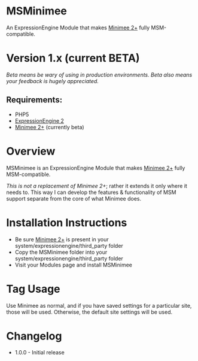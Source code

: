 # MSMinimee

An ExpressionEngine Module that makes [Minimee 2+](https://github.com/johndwells/Minimee/tree/version2) fully MSM-compatible.


# Version 1.x (current BETA)

_Beta means be wary of using in production environments. Beta also means your feedback is hugely appreciated._


## Requirements:

* PHP5
* [ExpressionEngine 2](http://www.expressionengine.com)
* [Minimee 2+](https://github.com/johndwells/Minimee/tree/version2) (currently beta)


# Overview

MSMinimee is an ExpressionEngine Module that makes [Minimee 2+](https://github.com/johndwells/Minimee/tree/version2) fully MSM-compatible.

_This is not a replacement of Minimee 2+_; rather it extends it only where it needs to. This way I can develop the features & functionality of MSM support separate from the core of what Minimee does.


# Installation Instructions

* Be sure [Minimee 2+](https://github.com/johndwells/Minimee/tree/version2) is present in your system/expressionengine/third_party folder
* Copy the MSMinimee folder into your system/expressionengine/third_party folder
* Visit your Modules page and install MSMinimee


# Tag Usage

Use Minimee as normal, and if you have saved settings for a particular site, those will be used. Otherwise, the default site settings will be used.


# Changelog

* 1.0.0 - Initial release

